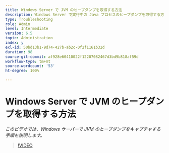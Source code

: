 ```yaml
---
title: Windows Server で JVM のヒープダンプを取得する方法
description: Windows Server で実行中の Java プロセスのヒープダンプを取得する方法
type: Troubleshooting
role: Admin
level: Intermediate
version: 6.5
topic: Administration
index: y
exl-id: 50bd13b1-9d74-427b-ab2c-0f2f1161b32d
duration: 98
source-git-commit: af928e60410022f12207082467d3bd9b818af59d
workflow-type: tm+mt
source-wordcount: '53'
ht-degree: 100%

---
```


# Windows Server で JVM のヒープダンプを取得する方法

*このビデオでは、Windows サーバーで JVM のヒープダンプをキャプチャする手順を説明します。*

>[!VIDEO](https://video.tv.adobe.com/v/335490?quality=12&learn=on)
